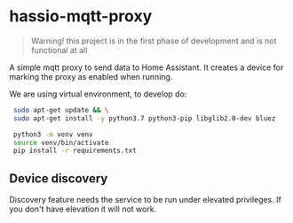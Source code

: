# hassio-mqtt-proxy

> Warning! this project is in the first phase of development and is not functional at all 

A simple mqtt proxy to send data to Home Assistant. It creates a device for marking the proxy as enabled when running.

We are using virtual environment, to develop do:

```bash
 sudo apt-get update && \
 sudo apt-get install -y python3.7 python3-pip libglib2.0-dev bluez

 python3 -m venv venv 
 source venv/bin/activate
 pip install -r requirements.txt
```

## Device discovery

Discovery feature needs the service to be run under elevated privileges. If you don't have elevation it will not work.
